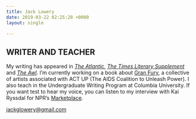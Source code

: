 ```yaml
---
title: Jack Lowery
date: 2019-03-22 02:25:28 +0000
layout: single

---
```

## WRITER AND TEACHER

My writing has appeared in [_The Atlantic_](https://www.theatlantic.com/health/archive/2018/10/viatical-settlements-aids-gay-men/572044/), [_The Times Literary Supplement_](https://www.the-tls.co.uk/articles/public/the-art-of-protest/) and [_The Awl_](https://www.theawl.com/2017/04/why-not-live-with-friends/). I’m currently working on a book about [Gran Fury](https://www.the-tls.co.uk/articles/public/the-art-of-protest/), a collective of artists associated with ACT UP (The AIDS Coalition to Unleash Power). I also teach in the Undergraduate Writing Program at Columbia University. If you want test to hear my voice, you can listen to my interview with Kai Ryssdal for NPR’s [Marketplace](https://www.marketplace.org/2018/10/15/business/how-unregulated-life-insurance-policies-profited-deaths-gay-men).

jackglowery@gmail.com